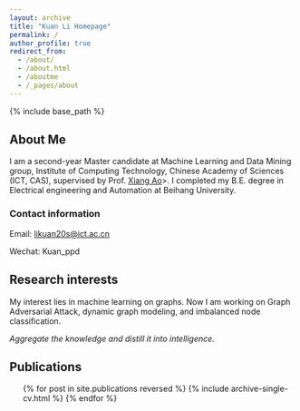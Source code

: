 ```yaml
---
layout: archive
title: "Kuan Li Homepage"
permalink: /
author_profile: true
redirect_from:
  - /about/
  - /about.html
  - /aboutme
  - /_pages/about
---
```


{% include base_path %}

## About Me

I am a second-year Master candidate at Machine Learning and Data Mining group, Institute of Computing Technology, Chinese Academy of Sciences (ICT, CAS), supervised by Prof. [Xiang Ao](https://aoxaustin.github.io/index.html)>. I completed my B.E. degree in Electrical engineering and Automation at Beihang University.

### Contact information
Email: likuan20s@ict.ac.cn

Wechat: Kuan_ppd

## Research interests

My interest lies in machine learning on graphs. Now I am working on Graph Adversarial Attack, dynamic graph modeling, and imbalanced node classification.

*Aggregate the knowledge and distill it into intelligence.*
## Publications

<ul>{% for post in site.publications reversed %}
{% include archive-single-cv.html %}
{% endfor %}</ul>
